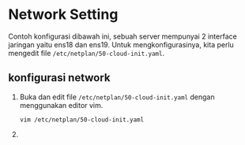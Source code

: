 # Network Setting
Contoh konfigurasi dibawah ini, sebuah server mempunyai 2 interface jaringan yaitu ens18 dan ens19. Untuk mengkonfigurasinya, kita perlu mengedit file ```/etc/netplan/50-cloud-init.yaml```.

## konfigurasi network
1. Buka dan edit file ```/etc/netplan/50-cloud-init.yaml``` dengan menggunakan editor vim.

   ```vim /etc/netplan/50-cloud-init.yaml```
   
3. 
